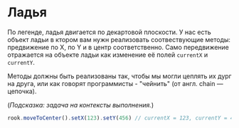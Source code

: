 # Ладья

По легенде, ладья двигается по декартовой плоскости.
У нас есть объект ладьи в ктором вам нужн реализовать
соотвествующие методы: предвижение по X, по Y и в центр
соответственно. Само передвижение отражается на объекте
ладьи как изменение её полей `currentX` и `currentY`.

Методы должны быть реализованы так, чтобы мы могли цеплять их дург на друга, или как говорят программисты - "чейнить" (от англ. chain
&mdash; цепочка).

(_Подсказка: задача на контексты выполнения._)

```javascript
rook.moveToCenter().setX(123).setY(456) // currentX = 123, currentY = 456
```
